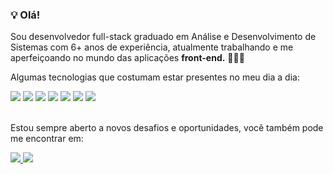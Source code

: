 ### 💡 Olá!

Sou desenvolvedor full-stack graduado em Análise e Desenvolvimento de Sistemas com 6+ anos de experiência, atualmente trabalhando e me aperfeiçoando no mundo das aplicações **front-end.** 👨🏻‍💻

Algumas tecnologias que costumam estar presentes no meu dia a dia:

<div>
  <img src=https://img.shields.io/badge/JavaScript-F7DF1E?style=for-the-badge&logo=javascript&logoColor=black />
  <img src=https://img.shields.io/badge/TypeScript-007ACC?style=for-the-badge&logo=typescript&logoColor=white />
  <img src=https://img.shields.io/badge/React-61dafb?style=for-the-badge&logo=react&logoColor=333333 />
  <img src=https://img.shields.io/badge/React_Native-61dafb?style=for-the-badge&logo=react&logoColor=333333 />
  <img src=https://img.shields.io/badge/next.js-000000?style=for-the-badge&logo=next.js&logoColor=white />
  <img src=https://img.shields.io/badge/Node.js-43853D?style=for-the-badge&logo=node.js&logoColor=white />
  <img src=https://img.shields.io/badge/Python-306998?style=for-the-badge&logo=python&logoColor=white />
</div>
<br/>

Estou sempre aberto a novos desafios e oportunidades, você também pode me encontrar em:

<div>
  <a href="mailto:victorh.cepil@hotmail.com" target="_blank">
    <img src="https://img.shields.io/badge/EMAIL-0072c6?style=for-the-badge&logo=Minutemailer&logoColor=white">
  </a>
  <a href="https://www.linkedin.com/in/victorhugocepil/" target="_blank">
    <img src="https://img.shields.io/badge/LinkedIn-0077B5?style=for-the-badge&logo=linkedin&logoColor=white">
  </a>                                                                                                         
</div>

